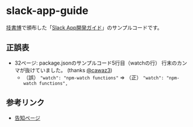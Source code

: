 # slack-app-guide

[技書博](https://gishohaku.dev)で頒布した「[Slack App開発ガイド](https://booth.pm/ja/items/1475515)」のサンプルコードです。

## 正誤表
* 32ページ: package.jsonのサンプルコード5行目（watchの行） 行末のカンマが抜けていました。 (thanks [@cawaz3](https://twitter.com/cawaz3))
  * （誤） `"watch": "npm-watch functions"` => （正） `"watch": "npm-watch functions",`

## 参考リンク
* [告知ページ](https://mottox2.com/posts/359)
